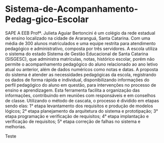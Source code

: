 # Sistema-de-Acompanhamento-Pedag-gico-Escolar
SAPE
A EEB Profª. Julieta Aguiar Bertoncini é um colégio da rede estadual de ensino localizado na cidade de Araranguá, Santa Catarina. Com uma média de 300 alunos matriculados e uma equipe restrita para atendimento pedagógico e administrativo, composta por três servidores. A escola utiliza o sistema do estado Sistema de Gestão Educacional de Santa Catarina (SISGESC), que administra matrículas, notas, histórico escolar, porém não permite o acompanhamento pedagógico do aluno relacionado ao ano letivo atual ou anterior, além de dados numéricos como notas e datas.
	A proposta do sistema é atender as necessidades pedagógicas da escola, registrando os dados de forma rápida e individual, disponibilizando informações do perfil pedagógico do aluno em questão, para intervenções no processo de ensino e aprendizagem. Esta ferramenta facilita a organização das informações, contribuindo em reuniões com responsáveis e em conselhos de classe.
	Utilizando o método de cascata, o processo é dividido em etapas sendo elas: 1° etapa levantamento dos requisitos e produção de modelos lógicos; 2° etapa  planejamento da arquitetura do sistema e prototipação; 3° etapa programação e verificação de requisitos; 4° etapa implantação e verificação de requisitos; 5° etapa correção de falhas no sistema e melhorias.


 Teste
